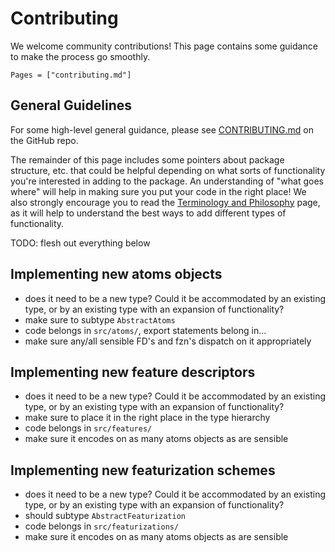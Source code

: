 # Contributing

We welcome community contributions! This page contains some guidance to make the process go smoothly.

```@contents
Pages = ["contributing.md"]
```

## General Guidelines

For some high-level general guidance, please see [CONTRIBUTING.md](https://github.com/Chemellia/ChemistryFeaturization.jl/blob/main/CONTRIBUTING.md) on the GitHub repo.

The remainder of this page includes some pointers about package structure, etc. that could be helpful depending on what sorts of functionality you're interested in adding to the package. An understanding of "what goes where" will help in making sure you put your code in the right place! We also strongly encourage you to read the [Terminology and Philosophy](@ref) page, as it will help to understand the best ways to add different types of functionality.

TODO: flesh out everything below

## Implementing new atoms objects

* does it need to be a new type? Could it be accommodated by an existing type, or by an existing type with an expansion of functionality?
* make sure to subtype `AbstractAtoms`
* code belongs in `src/atoms/`, export statements belong in...
* make sure any/all sensible FD's and fzn's dispatch on it appropriately

## Implementing new feature descriptors

* does it need to be a new type? Could it be accommodated by an existing type, or by an existing type with an expansion of functionality?
* make sure to place it in the right place in the type hierarchy
* code belongs in `src/features/`
* make sure it encodes on as many atoms objects as are sensible

## Implementing new featurization schemes
* does it need to be a new type? Could it be accommodated by an existing type, or by an existing type with an expansion of functionality?
* should subtype `AbstractFeaturization`
* code belongs in `src/featurizations/`
* make sure it encodes on as many atoms objects as are sensible